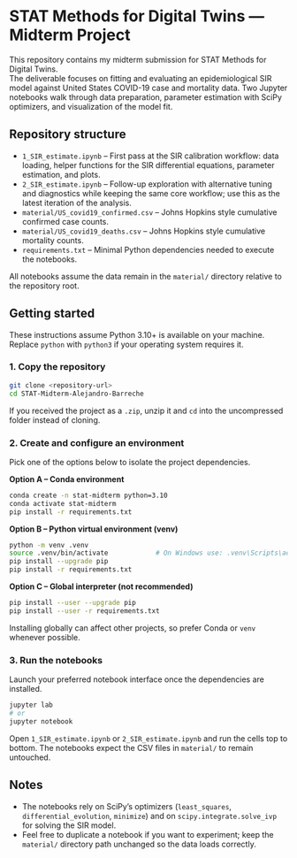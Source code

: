 # STAT Methods for Digital Twins — Midterm Project

This repository contains my midterm submission for STAT Methods for Digital Twins.  
The deliverable focuses on fitting and evaluating an epidemiological SIR model against
United States COVID-19 case and mortality data. Two Jupyter notebooks walk through data
preparation, parameter estimation with SciPy optimizers, and visualization of the model
fit.

## Repository structure
- `1_SIR_estimate.ipynb` – First pass at the SIR calibration workflow: data loading,
  helper functions for the SIR differential equations, parameter estimation, and plots.
- `2_SIR_estimate.ipynb` – Follow-up exploration with alternative tuning and diagnostics
  while keeping the same core workflow; use this as the latest iteration of the analysis.
- `material/US_covid19_confirmed.csv` – Johns Hopkins style cumulative confirmed case counts.
- `material/US_covid19_deaths.csv` – Johns Hopkins style cumulative mortality counts.
- `requirements.txt` – Minimal Python dependencies needed to execute the notebooks.

All notebooks assume the data remain in the `material/` directory relative to the
repository root.

## Getting started
These instructions assume Python 3.10+ is available on your machine. Replace `python`
with `python3` if your operating system requires it.

### 1. Copy the repository
```bash
git clone <repository-url>
cd STAT-Midterm-Alejandro-Barreche
```
If you received the project as a `.zip`, unzip it and `cd` into the uncompressed folder
instead of cloning.

### 2. Create and configure an environment
Pick one of the options below to isolate the project dependencies.

**Option A – Conda environment**
```bash
conda create -n stat-midterm python=3.10
conda activate stat-midterm
pip install -r requirements.txt
```

**Option B – Python virtual environment (venv)**
```bash
python -m venv .venv
source .venv/bin/activate            # On Windows use: .venv\Scripts\activate
pip install --upgrade pip
pip install -r requirements.txt
```

**Option C – Global interpreter (not recommended)**
```bash
pip install --user --upgrade pip
pip install --user -r requirements.txt
```
Installing globally can affect other projects, so prefer Conda or `venv` whenever
possible.

### 3. Run the notebooks
Launch your preferred notebook interface once the dependencies are installed.
```bash
jupyter lab
# or
jupyter notebook
```
Open `1_SIR_estimate.ipynb` or `2_SIR_estimate.ipynb` and run the cells top to bottom.
The notebooks expect the CSV files in `material/` to remain untouched.

## Notes
- The notebooks rely on SciPy’s optimizers (`least_squares`, `differential_evolution`,
  `minimize`) and on `scipy.integrate.solve_ivp` for solving the SIR model.
- Feel free to duplicate a notebook if you want to experiment; keep the `material/`
  directory path unchanged so the data loads correctly.

